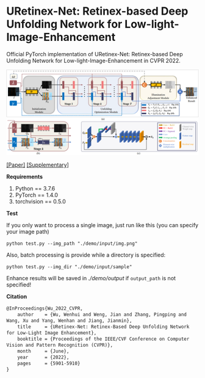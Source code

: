 # URetinex-Net: Retinex-based Deep Unfolding Network for Low-light-Image-Enhancement
Official PyTorch implementation of URetinex-Net: Retinex-based Deep Unfolding Network for Low-light-Image-Enhancement in CVPR 2022.

![图片](./figure/framework.png)


[[Paper]](https://openaccess.thecvf.com/content/CVPR2022/papers/Wu_URetinex-Net_Retinex-Based_Deep_Unfolding_Network_for_Low-Light_Image_Enhancement_CVPR_2022_paper.pdf)
[[Supplementary]](https://openaccess.thecvf.com/content/CVPR2022/supplemental/Wu_URetinex-Net_Retinex-Based_Deep_CVPR_2022_supplemental.pdf)

**Requirements**
  1. Python == 3.7.6
  2. PyTorch == 1.4.0
  3. torchvision == 0.5.0

**Test**

If you only want to process a single image, just run like this (you can specify your image path)
```
python test.py --img_path "./demo/input/img.png"
```

Also, batch processing is provide while a directory is specified:
```
python test.py --img_dir "./demo/input/sample"
```

Enhance results will be saved in *./demo/output* if `output_path` is not specified!


**Citation**
```
@InProceedings{Wu_2022_CVPR,
    author    = {Wu, Wenhui and Weng, Jian and Zhang, Pingping and Wang, Xu and Yang, Wenhan and Jiang, Jianmin},
    title     = {URetinex-Net: Retinex-Based Deep Unfolding Network for Low-Light Image Enhancement},
    booktitle = {Proceedings of the IEEE/CVF Conference on Computer Vision and Pattern Recognition (CVPR)},
    month     = {June},
    year      = {2022},
    pages     = {5901-5910}
}
```
